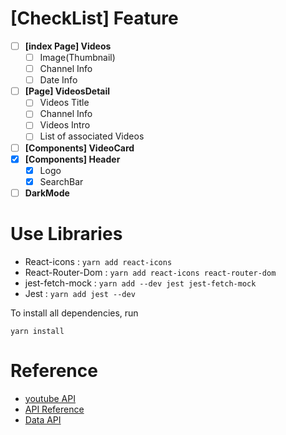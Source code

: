 # [CheckList] Feature

- [ ] **[index Page] Videos**
  - [ ] Image(Thumbnail)
  - [ ] Channel Info
  - [ ] Date Info
- [ ] **[Page] VideosDetail**
  - [ ] Videos Title
  - [ ] Channel Info
  - [ ] Videos Intro
  - [ ] List of associated Videos
- [ ] **[Components] VideoCard**
- [x] **[Components] Header**
  - [x] Logo
  - [x] SearchBar
- [ ] **DarkMode**

# Use Libraries

- React-icons : `yarn add react-icons`
- React-Router-Dom : `yarn add react-icons react-router-dom`
- jest-fetch-mock : `yarn add --dev jest jest-fetch-mock`
- Jest : `yarn add jest --dev`

To install all dependencies, run

```shell
yarn install
```

# Reference

- [youtube API](https://developers.google.com/youtube/v3?hl=ko)
- [API Reference](https://developers.google.com/youtube/v3/docs)
- [Data API](https://developers.google.com/youtube/v3/docs/search/list)